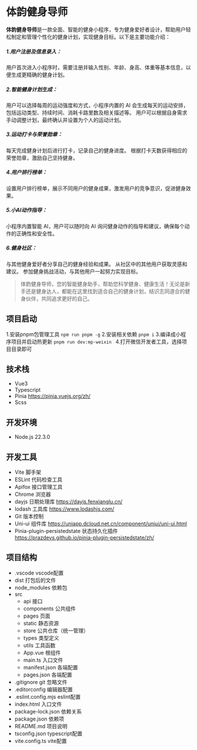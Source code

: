 # 体韵健身导师
**体韵健身导师**是一款全面、智能的健身小程序，专为健身爱好者设计，帮助用户轻松制定和管理个性化的健身计划，实现健身目标。以下是主要功能介绍：

##### 1.用户注册及信息录入：
用户首次进入小程序时，需要注册并输入性别、年龄、身高、体重等基本信息，以便生成更精确的健身计划。

##### 2.智能健身计划生成：

用户可以选择每周的运动强度和方式，小程序内置的 AI 会生成每天的运动安排，包括运动类型、持续时间、消耗卡路里数及相关描述等。
用户可以根据自身需求手动调整计划，最终确认并设置为个人的运动计划。
##### 3.运动打卡与荣誉勋章：

每天完成健身计划后进行打卡，记录自己的健身进度。
根据打卡天数获得相应的荣誉勋章，激励自己坚持健身。
##### 4.用户排行榜单：
设置用户排行榜单，展示不同用户的健身成果，激发用户的竞争意识，促进健身效果。

##### 5.小AI动作指导：
小程序内置智能 AI，用户可以随时向 AI 询问健身动作的指导和建议，确保每个动作的正确性和安全性。

##### 6.健身社区：

与其他健身爱好者分享自己的健身经验和成果。
从社区中的其他用户获取灵感和建议。
参加健身挑战活动，与其他用户一起努力实现目标。

> 体韵健身导师，您的智能健身助手，帮助您科学健身、健康生活！无论是新手还是健身达人，都能在这里找到适合自己的健身计划，结识志同道合的健身伙伴，共同追求更好的自己。
## 项目启动
1.安装pnpm包管理工具  ``` npm run pnpm -g ```
2.安装相关依赖 ``` pnpm i ```
3.编译成小程序项目并启动热更新 ```pnpm run dev:mp-weixin ```
4.打开微信开发者工具，选择项目目录即可

## 技术栈
- Vue3 
- Typescript
- Pinia https://pinia.vuejs.org/zh/
- Scss

## 开发环境
- Node.js 22.3.0

## 开发工具
- Vite 脚手架
- ESLint 代码检查工具
- Apifox 接口管理工具
- Chrome 浏览器
- dayjs 日期处理库 https://dayjs.fenxianglu.cn/
- lodash 工具库 https://www.lodashjs.com/
- Git 版本控制
- Uni-ui 组件库 https://uniapp.dcloud.net.cn/component/uniui/uni-ui.html
- Pinia-plugin-persistedstate 状态持久化插件 https://prazdevs.github.io/pinia-plugin-persistedstate/zh/

## 项目结构
- .vscode vscode配置
- dist 打包后的文件
- node_modules 依赖包
- src
  - api 接口
  - components 公共组件
  - pages 页面
  - static 静态资源
  - store 公共仓库（统一管理）
  - types 类型定义
  - utils 工具函数
  - App.vue 根组件
  - main.ts 入口文件
  - manifest.json 各端配置
  - pages.json 各端配置
- .gitignore git 忽略文件
- .editorconfig 编辑器配置
- .eslint.config.mjs eslint配置
- index.html 入口文件
- package-lock.json 依赖关系
- package.json 依赖项
- README.md 项目说明
- tsconfig.json typescript配置
- vite.config.ts vite配置
